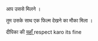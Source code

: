 आप उससे मिलने  ।

तुम उसके साथ एक फिल्म देखने का मौका मिला         ।

दीपिका की [  यहाँ    ](../actor4/aamir.md)    respect karo 
its fine

